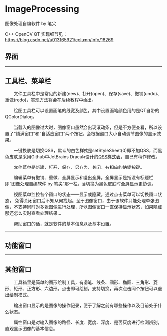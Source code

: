 # ImageProcessing
图像处理自编软件 by 笔尖

C++  OpenCV  QT 
实现细节见：https://blog.csdn.net/u013165921/column/info/18269

界面
--

----------

工具栏、菜单栏
-------
  
&emsp;&emsp;文件工具栏中是常见的新建(new)、打开(open)、保存(save)、撤销(undo)、重做(redo)，实现方法将会在后续教程中给出。

&emsp;&emsp;绘图工具栏可以设置画笔的线宽及颜色，其中设置画笔颜色用的是QT自带的QColorDialog。

&emsp;&emsp;当载入的图像过大时，图像窗口虽然会出现滚动条，但是不方便查看，所以设置了“铺满窗口”和“自适应窗口”两个按钮，会根据窗口大小自动调节图像的显示效果。

&emsp;&emsp;一键换肤是切换QSS，默认的白色样式是setStyleSheet(0)即不加QSS，而黑色皮肤是采用Github中JetBrains Dracula设计的[QSS样式表](https://github.com/Kojoley/qss-dracula)，自己有稍作修改。


&emsp;&emsp;文件菜单是新建、打开、保存、另存为、关闭，有相应的快捷按键。


&emsp;&emsp;编辑菜单有撤销、重做、全屏显示和退出全屏。全屏显示是指没有标题栏即“图像处理自编软件 by 笔尖”那一栏，当切换为黑色皮肤时全屏显示更协调。


&emsp;&emsp;视图菜单监控各个窗口的状态——显示或隐藏。通过点击菜单可以切换窗口状态， 免得关闭窗口后不知从何找起。至于图像窗口，由于该软件只能处理单张图像，不支持同时对多张图像进行处理，所以图像窗口一直保持显示状态，如果隐藏那还怎么实时查看处理结果...
 

&emsp;&emsp;帮助窗口的话，就是软件的基本信息以及基本设置。


----------

功能窗口
----

----------

其他窗口
----

&emsp;&emsp;工具箱里是简单的图形绘制工具，有钢笔、线条、圆形、椭圆、三角形、菱形、矩形、正方形、六边形。点击即可绘制，支持切换，再次点击同个按钮可以退出绘制模式。


&emsp;&emsp;输出窗口显示的是图像的操作记录，便于了解之前有哪些操作以及目前处于什么状态。

&emsp;&emsp;属性窗口是对输入图像的路径、长度、宽度、深度、是否灰度进行检测辨别，直观显示图像的基本信息。
